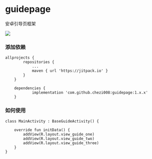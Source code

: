 # guidepage
安卓引导页框架

[![](https://jitpack.io/v/chezi008/guidepage.svg)](https://jitpack.io/#chezi008/guidepage)

### 添加依赖
```
allprojects {
		repositories {
			...
			maven { url 'https://jitpack.io' }
		}
	}
```
```
	dependencies {
	        implementation 'com.github.chezi008:guidepage:1.x.x'
	}
```
### 如何使用
```
class MainActivity : BaseGuideActivity() {

    override fun initData() {
        addView(R.layout.view_guide_one)
        addView(R.layout.view_guide_two)
        addView(R.layout.view_guide_three)
    }
}
```